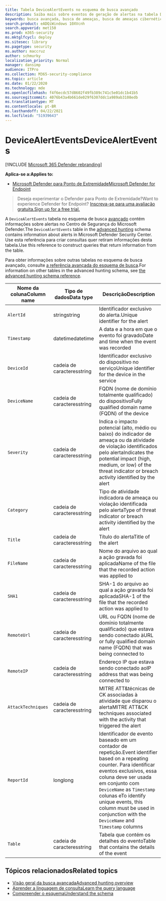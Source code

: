 ```yaml
---
title: Tabela DeviceAlertEvents no esquema de busca avançado
description: Saiba mais sobre eventos de geração de alertas na tabela DeviceAlertEvents do esquema de busca avançado
keywords: busca avançada, busca de ameaças, busca de ameaças cibernéticas, mdatp, microsoft defender atp, microsoft defender para ponto de extremidade, pesquisa wdatp, consulta, telemetria, referência de esquema, kusto, tabela, coluna, tipo de dados, descrição, DeviceAlertEvents, alerta, gravidade, categoria
search.product: eADQiWindows 10XVcnh
search.appverid: met150
ms.prod: m365-security
ms.mktglfcycl: deploy
ms.sitesec: library
ms.pagetype: security
ms.author: maccruz
author: schmurky
localization_priority: Normal
manager: dansimp
audience: ITPro
ms.collection: M365-security-compliance
ms.topic: article
ms.date: 01/22/2020
ms.technology: mde
ms.openlocfilehash: f4f6ecdc57d8602f49fb389c741c5e01dc1b41b5
ms.sourcegitcommit: 4076b43a4b661de029f6307ddc1a989ab3108edb
ms.translationtype: MT
ms.contentlocale: pt-BR
ms.lasthandoff: 04/22/2021
ms.locfileid: "51939643"
---
```

# <a name="devicealertevents"></a><span data-ttu-id="021cd-104">DeviceAlertEvents</span><span class="sxs-lookup"><span data-stu-id="021cd-104">DeviceAlertEvents</span></span>

[!INCLUDE [Microsoft 365 Defender rebranding](../../includes/microsoft-defender.md)]

<span data-ttu-id="021cd-105">**Aplica-se a:**</span><span class="sxs-lookup"><span data-stu-id="021cd-105">**Applies to:**</span></span>
- [<span data-ttu-id="021cd-106">Microsoft Defender para Ponto de Extremidade</span><span class="sxs-lookup"><span data-stu-id="021cd-106">Microsoft Defender for Endpoint</span></span>](https://go.microsoft.com/fwlink/p/?linkid=2154037)



><span data-ttu-id="021cd-107">Deseja experimentar o Defender para Ponto de Extremidade?</span><span class="sxs-lookup"><span data-stu-id="021cd-107">Want to experience Defender for Endpoint?</span></span> [<span data-ttu-id="021cd-108">Inscreva-se para uma avaliação gratuita.</span><span class="sxs-lookup"><span data-stu-id="021cd-108">Sign up for a free trial.</span></span>](https://www.microsoft.com/microsoft-365/windows/microsoft-defender-atp?ocid=docs-wdatp-advancedhuntingref-abovefoldlink)

<span data-ttu-id="021cd-109">A `DeviceAlertEvents` tabela no esquema de busca [avançado](advanced-hunting-overview.md) contém informações sobre alertas no Centro de Segurança do Microsoft Defender.</span><span class="sxs-lookup"><span data-stu-id="021cd-109">The `DeviceAlertEvents` table in the [advanced hunting](advanced-hunting-overview.md) schema contains information about alerts in Microsoft Defender Security Center.</span></span> <span data-ttu-id="021cd-110">Use esta referência para criar consultas quer retiram informações desta tabela.</span><span class="sxs-lookup"><span data-stu-id="021cd-110">Use this reference to construct queries that return information from the table.</span></span>

<span data-ttu-id="021cd-111">Para obter informações sobre outras tabelas no esquema de busca avançado, consulte [a referência avançada do esquema de busca](advanced-hunting-schema-reference.md).</span><span class="sxs-lookup"><span data-stu-id="021cd-111">For information on other tables in the advanced hunting schema, see [the advanced hunting schema reference](advanced-hunting-schema-reference.md).</span></span>

| <span data-ttu-id="021cd-112">Nome da coluna</span><span class="sxs-lookup"><span data-stu-id="021cd-112">Column name</span></span> | <span data-ttu-id="021cd-113">Tipo de dados</span><span class="sxs-lookup"><span data-stu-id="021cd-113">Data type</span></span> | <span data-ttu-id="021cd-114">Descrição</span><span class="sxs-lookup"><span data-stu-id="021cd-114">Description</span></span> |
|-------------|-----------|-------------|
| `AlertId` | <span data-ttu-id="021cd-115">string</span><span class="sxs-lookup"><span data-stu-id="021cd-115">string</span></span> | <span data-ttu-id="021cd-116">Identificador exclusivo do alerta.</span><span class="sxs-lookup"><span data-stu-id="021cd-116">Unique identifier for the alert</span></span> |
| `Timestamp` | <span data-ttu-id="021cd-117">datetime</span><span class="sxs-lookup"><span data-stu-id="021cd-117">datetime</span></span> | <span data-ttu-id="021cd-118">A data e a hora em que o evento foi gravado</span><span class="sxs-lookup"><span data-stu-id="021cd-118">Date and time when the event was recorded</span></span> |
| `DeviceId` | <span data-ttu-id="021cd-119">cadeia de caracteres</span><span class="sxs-lookup"><span data-stu-id="021cd-119">string</span></span> | <span data-ttu-id="021cd-120">Identificador exclusivo do dispositivo no serviço</span><span class="sxs-lookup"><span data-stu-id="021cd-120">Unique identifier for the device in the service</span></span> |
| `DeviceName` | <span data-ttu-id="021cd-121">cadeia de caracteres</span><span class="sxs-lookup"><span data-stu-id="021cd-121">string</span></span> | <span data-ttu-id="021cd-122">FQDN (nome de domínio totalmente qualificado) do dispositivo</span><span class="sxs-lookup"><span data-stu-id="021cd-122">Fully qualified domain name (FQDN) of the device</span></span> |
| `Severity` | <span data-ttu-id="021cd-123">cadeia de caracteres</span><span class="sxs-lookup"><span data-stu-id="021cd-123">string</span></span> | <span data-ttu-id="021cd-124">Indica o impacto potencial (alto, médio ou baixo) do indicador de ameaça ou da atividade de violação identificados pelo alerta</span><span class="sxs-lookup"><span data-stu-id="021cd-124">Indicates the potential impact (high, medium, or low) of the threat indicator or breach activity identified by the alert</span></span> |
| `Category` | <span data-ttu-id="021cd-125">cadeia de caracteres</span><span class="sxs-lookup"><span data-stu-id="021cd-125">string</span></span> | <span data-ttu-id="021cd-126">Tipo de atividade indicadora de ameaça ou violação identificada pelo alerta</span><span class="sxs-lookup"><span data-stu-id="021cd-126">Type of threat indicator or breach activity identified by the alert</span></span> |
| `Title` | <span data-ttu-id="021cd-127">cadeia de caracteres</span><span class="sxs-lookup"><span data-stu-id="021cd-127">string</span></span> | <span data-ttu-id="021cd-128">Título do alerta</span><span class="sxs-lookup"><span data-stu-id="021cd-128">Title of the alert</span></span> |
| `FileName` | <span data-ttu-id="021cd-129">cadeia de caracteres</span><span class="sxs-lookup"><span data-stu-id="021cd-129">string</span></span> | <span data-ttu-id="021cd-130">Nome do arquivo ao qual a ação gravada foi aplicada</span><span class="sxs-lookup"><span data-stu-id="021cd-130">Name of the file that the recorded action was applied to</span></span> |
| `SHA1` | <span data-ttu-id="021cd-131">cadeia de caracteres</span><span class="sxs-lookup"><span data-stu-id="021cd-131">string</span></span> | <span data-ttu-id="021cd-132">SHA-1 do arquivo ao qual a ação gravada foi aplicada</span><span class="sxs-lookup"><span data-stu-id="021cd-132">SHA-1 of the file that the recorded action was applied to</span></span> |
| `RemoteUrl` | <span data-ttu-id="021cd-133">cadeia de caracteres</span><span class="sxs-lookup"><span data-stu-id="021cd-133">string</span></span> | <span data-ttu-id="021cd-134">URL ou FQDN (nome de domínio totalmente qualificado) que estava sendo conectado à</span><span class="sxs-lookup"><span data-stu-id="021cd-134">URL or fully qualified domain name (FQDN) that was being connected to</span></span> |
| `RemoteIP` | <span data-ttu-id="021cd-135">cadeia de caracteres</span><span class="sxs-lookup"><span data-stu-id="021cd-135">string</span></span> | <span data-ttu-id="021cd-136">Endereço IP que estava sendo conectado ao</span><span class="sxs-lookup"><span data-stu-id="021cd-136">IP address that was being connected to</span></span> |
| `AttackTechniques` | <span data-ttu-id="021cd-137">cadeia de caracteres</span><span class="sxs-lookup"><span data-stu-id="021cd-137">string</span></span> | <span data-ttu-id="021cd-138">MITRE ATT&técnicas de CK associadas à atividade que disparou o alerta</span><span class="sxs-lookup"><span data-stu-id="021cd-138">MITRE ATT&CK techniques associated with the activity that triggered the alert</span></span> |
| `ReportId` | <span data-ttu-id="021cd-139">long</span><span class="sxs-lookup"><span data-stu-id="021cd-139">long</span></span> | <span data-ttu-id="021cd-140">Identificador de evento baseado em um contador de repetição.</span><span class="sxs-lookup"><span data-stu-id="021cd-140">Event identifier based on a repeating counter.</span></span> <span data-ttu-id="021cd-141">Para identificar eventos exclusivos, essa coluna deve ser usada em conjunto com `DeviceName` as `Timestamp` colunas e</span><span class="sxs-lookup"><span data-stu-id="021cd-141">To identify unique events, this column must be used in conjunction with the `DeviceName` and `Timestamp` columns</span></span> |
| `Table` | <span data-ttu-id="021cd-142">cadeia de caracteres</span><span class="sxs-lookup"><span data-stu-id="021cd-142">string</span></span> | <span data-ttu-id="021cd-143">Tabela que contém os detalhes do evento</span><span class="sxs-lookup"><span data-stu-id="021cd-143">Table that contains the details of the event</span></span> |

## <a name="related-topics"></a><span data-ttu-id="021cd-144">Tópicos relacionados</span><span class="sxs-lookup"><span data-stu-id="021cd-144">Related topics</span></span>
- [<span data-ttu-id="021cd-145">Visão geral da busca avançada</span><span class="sxs-lookup"><span data-stu-id="021cd-145">Advanced hunting overview</span></span>](advanced-hunting-overview.md)
- [<span data-ttu-id="021cd-146">Aprender a linguagem de consulta</span><span class="sxs-lookup"><span data-stu-id="021cd-146">Learn the query language</span></span>](advanced-hunting-query-language.md)
- [<span data-ttu-id="021cd-147">Compreender o esquema</span><span class="sxs-lookup"><span data-stu-id="021cd-147">Understand the schema</span></span>](advanced-hunting-schema-reference.md)
